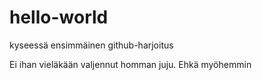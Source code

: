 # hello-world
kyseessä ensimmäinen github-harjoitus

Ei ihan vieläkään valjennut homman juju.
Ehkä myöhemmin

